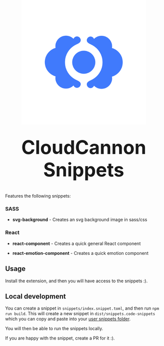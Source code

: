 <p align="center" style="margin: -50px 0">
  <img alt="CloudCannon snippets" src="../brand.png" width="400">
</p>

<h1 align="center" style="font-size: 60px; font-weight: bold;">CloudCannon Snippets</h1>

Features the following snippets:

### SASS

- **svg-background** - Creates an svg background image in sass/css

### React

- **react-component** - Creates a quick general React component

- **react-emotion-component** - Creates a quick emotion component

## Usage

Install the extension, and then you will have access to the snippets :).

## Local development

You can create a snippet in `snippets/index.snippet.toml`, and then run `npm run build`. 
This will create a new snippet in `dist/snippets.code-snippets` which you can copy and paste
into your [user snippets folder](https://code.visualstudio.com/docs/editor/userdefinedsnippets#_create-your-own-snippets).

You will then be able to run the snippets locally.

If you are happy with the snippet, create a PR for it :).
